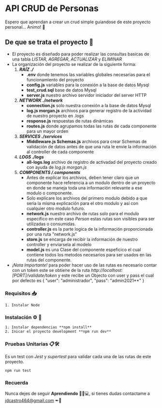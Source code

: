 # API CRUD de Personas

Espero que aprendan a crear un crud simple guiandose de este proyecto personal... Animo! 💪

## De que se trata el proyecto 🚀

- El proyecto es diseñado para poder realizar las consultas basicas de una tabla _LISTAR_, _AGREGAR_, _ACTUALIZAR_ y _ELIMINAR_
- La organización del proyecto se realizar de la siguiente forma: 
    1. ***RAÍZ ./***
        - **.env** donde tenemos las variables globales necesarias para el funcionamiento del proyecto
        - **config.js** variables para la conexión a la base de datos Mysql
        - **test_crud.sql** base de datos Mysql
        - **server.js** nuestro archivo servidor iniciador del server HTTP
    2. ***NETWORK ./network***
        - **connection.js** solo nuestra conexión a la base de datos Mysql
        - **log.js morgan.js** archivos para generar registro de la actividad de nuestro proyecto en .logs
        - **response.js** respuestas de rutas dinámicas
        - **routes.js** donde agrupamos todas las rutas de cada componente para un mayor orden
    3. ***SERVICES ./services***
        - **Middleware.js Schemas.js** archivos para crear Schemas de validación de datos antes de que una ruta le envie la información al controller de cada componente
    4. ***LOGS ./logs***
        - **all-logs.log** archivo de registro de activadad del proyecto creado con ayuda de _log.js morgan.js_
    5. ***COMPONENTS /.components***
        - Antes de explicar los archivos, deben tener claro que un componente hace referencia a un modulo dentro de un proyecto en donde se maneja toda una información relevante a ese modulo o componente.
        - Solo explicare los archivos del primero modulo debido a que seria la misma explicación para el otro modulo y así con cualquier otro modulo futuro.
        - **network.js** nuestro archivo de rutas solo para el modulo especifico en este caso _Person_ estas rutas son visibles para ser utilizadas o consumidas.
        - **controller.js** es la parte logica de la información proporcionada por una ruta "network.js"
        - **store.js** se encarga de recibir la información de nuestro controller y enviarsela al modelo
        - **model.js** es una Clase del componente espeficico el cual contiene todos los metodos necesarios para ser usados en las rutas del componente.
- *¡Nota Importante!* para poder hacer uso de las rutas es necesario contar con un token este se obtiene de la ruta _http://localhost:[PORT]/validate/token_ y este recibe un Objecto con user y pass el cual por defecto es { "user": "administrador", "pass": "admin2021**" }

### Requisitos 📥

```
1. Instalar Node
```

### Instalación ⚙ 💽

```
1. Instalar dependencias **npm install**
2. Inicar el proyecto development **npm run dev**
```

### Pruebas Unitarias 📋🛠

Es un test con _Jest_ y _supertest_ para validar cada una de las rutas de este proyecto.

```
npm run test
```

### Recuerda

Nunca dejes de seguir **Aprendiendo** 🥇🧪💻, si tienes dudas contactame a jdcastro464@gmail.com ✒📧
